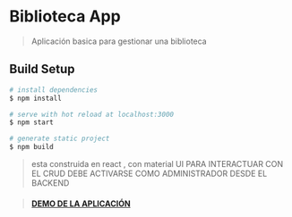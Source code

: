 # Biblioteca App

> Aplicación basica para gestionar una biblioteca

## Build Setup

```bash
# install dependencies
$ npm install

# serve with hot reload at localhost:3000
$ npm start

# generate static project
$ npm build
```

> esta construida en react , con material UI
> PARA INTERACTUAR CON EL CRUD DEBE ACTIVARSE COMO ADMINISTRADOR DESDE EL BACKEND

> #### [DEMO DE LA APLICACIÓN](https://bibliotecadev.vercel.app/)
